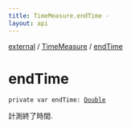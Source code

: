 ```yaml
---
title: TimeMeasure.endTime - 
layout: api
---
```


<div class='api-docs-breadcrumbs'><a href="../index.html">external</a> / <a href="index.html">TimeMeasure</a> / <a href="./end-time.html">endTime</a></div>

# endTime

<div class="signature"><code><span class="keyword">private</span> <span class="keyword">var </span><span class="identifier">endTime</span><span class="symbol">: </span><a href="https://kotlinlang.org/api/latest/jvm/stdlib/kotlin/-double/index.html"><span class="identifier">Double</span></a></code></div>

計測終了時間.

